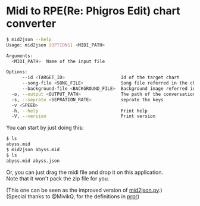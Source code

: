 # Midi to RPE(Re: Phigros Edit) chart converter

```bash
$ mid2json --help
Usage: mid2json [OPTIONS] <MIDI_PATH>

Arguments:
  <MIDI_PATH>  Name of the input file

Options:
      --id <TARGET_ID>                     Id of the target chart
      --song-file <SONG_FILE>              Song file referred in the chart
      --background-file <BACKGROUND_FILE>  Background image referred in the chart
  -o, --output <OUTPUT_PATH>               The path of the conversation result
  -s, --seprate <SEPRATION_RATE>           seprate the keys
  -v <SPEED>
  -h, --help                               Print help
  -V, --version                            Print version
```

You can start by just doing this:  
```bash
$ ls
abyss.mid
$ mid2json abyss.mid
$ ls
abyss.mid abyss.json
```
Or, you can just drag the midi file and drop it on this application.   
Note that it won't pack the zip file for you.

(This one can be seen as the improved version of [mid2json.py](https://github.com/liquidhelium/mid2json.py).)  
(Special thanks to @MivikQ, for the definitions in [prpr](https://github.com/Mivik/prpr))